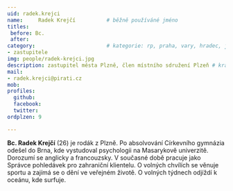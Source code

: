 ```yaml
---
uid: radek.krejci
name:     Radek Krejčí   	    # běžně používáné jméno
titles:
 before: Bc.
 after: 
category:                 	    # kategorie: rp, praha, vary, hradec, jmk, senat
- zastupitele
img: people/radek-krejci.jpg
description: zastupitel města Plzně, člen místního sdružení Plzeň # kratký popis, max 160 znaků
mail:
- radek.krejci@pirati.cz
mob:
profiles:
  github:         
  facebook: 		  
  twitter: 		  
ordplzen: 9

---
```

**Bc. Radek Krejčí** (26) je rodák z Plzně. Po absolvování Církevního gymnázia odešel do Brna, kde vystudoval psychologii na Masarykově univerzitě. Dorozumí se anglicky a francouzsky. V současné době pracuje jako Správce pohledávek pro zahraniční klientelu. O volných chvílích se věnuje sportu a zajímá se o dění ve veřejném životě. O volných týdnech odjíždí k oceánu, kde surfuje.
